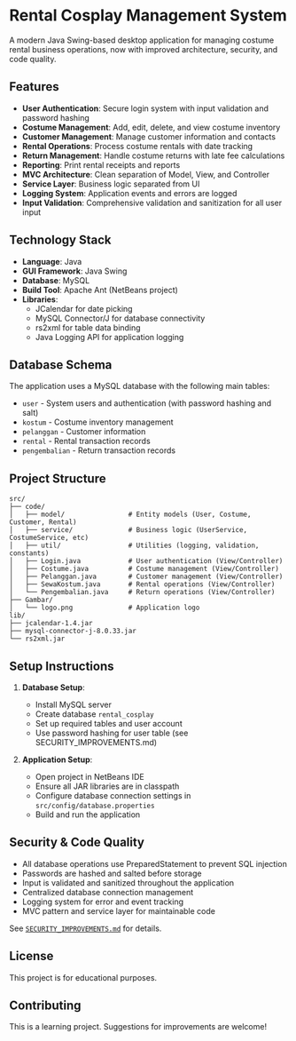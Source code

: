 # Rental Cosplay Management System

A modern Java Swing-based desktop application for managing costume rental business operations, now with improved architecture, security, and code quality.

## Features

- **User Authentication**: Secure login system with input validation and password hashing
- **Costume Management**: Add, edit, delete, and view costume inventory
- **Customer Management**: Manage customer information and contacts
- **Rental Operations**: Process costume rentals with date tracking
- **Return Management**: Handle costume returns with late fee calculations
- **Reporting**: Print rental receipts and reports
- **MVC Architecture**: Clean separation of Model, View, and Controller
- **Service Layer**: Business logic separated from UI
- **Logging System**: Application events and errors are logged
- **Input Validation**: Comprehensive validation and sanitization for all user input

## Technology Stack

- **Language**: Java
- **GUI Framework**: Java Swing
- **Database**: MySQL
- **Build Tool**: Apache Ant (NetBeans project)
- **Libraries**: 
  - JCalendar for date picking
  - MySQL Connector/J for database connectivity
  - rs2xml for table data binding
  - Java Logging API for application logging

## Database Schema

The application uses a MySQL database with the following main tables:
- `user` - System users and authentication (with password hashing and salt)
- `kostum` - Costume inventory management  
- `pelanggan` - Customer information
- `rental` - Rental transaction records
- `pengembalian` - Return transaction records

## Project Structure

```
src/
├── code/
│   ├── model/                # Entity models (User, Costume, Customer, Rental)
│   ├── service/              # Business logic (UserService, CostumeService, etc)
│   ├── util/                 # Utilities (logging, validation, constants)
│   ├── Login.java            # User authentication (View/Controller)
│   ├── Costume.java          # Costume management (View/Controller)
│   ├── Pelanggan.java        # Customer management (View/Controller)
│   ├── SewaKostum.java       # Rental operations (View/Controller)
│   └── Pengembalian.java     # Return operations (View/Controller)
├── Gambar/
│   └── logo.png              # Application logo
lib/
├── jcalendar-1.4.jar
├── mysql-connector-j-8.0.33.jar
└── rs2xml.jar
```

## Setup Instructions

1. **Database Setup**:
   - Install MySQL server
   - Create database `rental_cosplay`
   - Set up required tables and user account
   - Use password hashing for user table (see SECURITY_IMPROVEMENTS.md)

2. **Application Setup**:
   - Open project in NetBeans IDE
   - Ensure all JAR libraries are in classpath
   - Configure database connection settings in `src/config/database.properties`
   - Build and run the application

## Security & Code Quality

- All database operations use PreparedStatement to prevent SQL injection
- Passwords are hashed and salted before storage
- Input is validated and sanitized throughout the application
- Centralized database connection management
- Logging system for error and event tracking
- MVC pattern and service layer for maintainable code

See [`SECURITY_IMPROVEMENTS.md`](SECURITY_IMPROVEMENTS.md) for details.

## License

This project is for educational purposes.

## Contributing

This is a learning project. Suggestions for improvements are welcome!